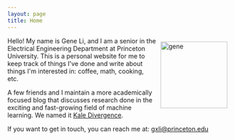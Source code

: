 ```yaml
---
layout: page
title: Home
---
```


<img style="float:right;margin:10px 10px 10px 10px;" src="{{site.url}}/images/picme.jpg" width="150" alt="gene">

Hello! My name is Gene Li, and I am a senior in the Electrical Engineering Department at Princeton University. This is a personal website for me to keep track of things I've done and write about things I'm interested in: coffee, math, cooking, etc.

A few friends and I maintain a more academically focused blog that discusses research done in the exciting and fast-growing field of machine learning. We named it [Kale Divergence](https://kaledivergence.github.io/).

If you want to get in touch, you can reach me at:
[gxli@princeton.edu](mailto:gxli@princeton.edu)


